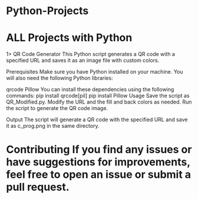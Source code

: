 # Python-Projects
ALL Projects with Python 
=============================================================================================================================
1> QR Code Generator
This Python script generates a QR code with a specified URL and saves it as an image file with custom colors.

Prerequisites
Make sure you have Python installed on your machine. You will also need the following Python libraries:

qrcode
Pillow
You can install these dependencies using the following commands:
pip install qrcode[pil]
pip install Pillow
Usage
Save the script as QR_Modified.py.
Modify the URL and the fill and back colors as needed.
Run the script to generate the QR code image.

Output
The script will generate a QR code with the specified URL and save it as c_prog.png in the same directory.

Contributing
If you find any issues or have suggestions for improvements, feel free to open an issue or submit a pull request.
=============================================================================================================================
